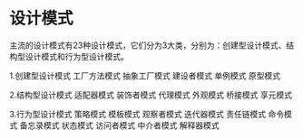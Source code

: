 # 设计模式
主流的设计模式有23种设计模式，它们分为3大类，分别为：创建型设计模式、结构型设计模式和行为型设计模式。

1.创建型设计模式
工厂方法模式
抽象工厂模式
建设者模式
单例模式
原型模式

2.结构型设计模式
适配器模式
装饰者模式
代理模式
外观模式
桥接模式
享元模式

3.行为型设计模式
策略模式
模板模式
观察者模式
迭代器模式
责任链模式
命令模式
备忘录模式
状态模式
访问者模式
中介者模式
解释器模式

